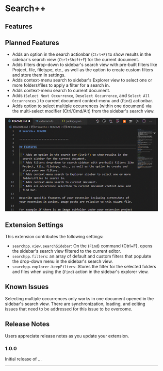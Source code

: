 # Search++

## Features

## Planned Features

  * Adds an option in the search actionbar (`Ctrl+F`) to show results in the sidebar's search view (`Ctrl+Shift+F`) for the current document.<!-- TODO: See if there's a way to detect user keybindings and populate appropriate README.md fields.-->
  * Adds filters drop-down to sidebar's search view with pre-built filters like Project, file, filetype, etc., as well as the option to create custom filters and store them in settings.
  * Adds context-menu search to sidebar's Explorer view to select one or more folders/files to apply a filter for a search in.
  * Adds context-menu search to current document.
  * Adds (`Select Next Occurrence`, <!-- Ctrl+D --> `Deselect Occurrence`, <!-- Ctrl+U --> and `Select All Occurrences` <!-- Ctrl+Shift+L -->) to current document context-menu and (`Find`) actionbar.
  * Adds option to select multiple occurrences (within one document) via the multi-select modifier (Ctrl/Cmd/Alt) from the sidebar's search view. <!-- TODO: upon holding the multiple selection modifier, visibly and programmatically disable clicking on search occurrences in other documents.-->

<!-- Describe specific features of your extension including screenshots of your extension in action. Image paths are relative to this README file.

For example if there is an image subfolder under your extension project workspace: -->

![feature X](images/double-click-search.gif)

<!-- > Tip: Many popular extensions utilize animations. This is an excellent way to show off your extension! We recommend short, focused animations that are easy to follow. -->

<!-- ## Requirements

If you have any requirements or dependencies, add a section describing those and how to install and configure them. -->

## Extension Settings

<!-- Include if your extension adds any VS Code settings through the `contributes.configuration` extension point.

For example: -->

This extension contributes the following settings:

* `searchpp.view.searchSidebar`: On the (`Find`) command (Ctrl+F), opens the sidebar's search view filtered to the current editor.
* `searchpp.filters`: an array of default and custom filters that populate the drop-down menu in the sidebar's search view.
* `searchpp.explorer.keepFilters`: Stores the filter for the selected folders and files when using the (`Find`) action in the sidebar's explorer view. <!-- TODO: Choose between Always, Smart, and Never, where Smart is described as ignoring filters with only one element, i.e., only searching for something in one file. -->
<!-- * `searchpp.` -->

## Known Issues

Selecting multiple occurrences only works in one document opened in the sidebar's search view. There are synchronization, loading, and editing issues that need to be addressed for this issue to be overcome.

## Release Notes

Users appreciate release notes as you update your extension.

### 1.0.0

Initial release of ...

<!-- ### 1.0.1

Fixed issue #.

### 1.1.0

Added features X, Y, and Z. -->

-----------------------------------------------------------------------------------------------------------
<!-- ## Following extension guidelines

Ensure that you've read through the extensions guidelines and follow the best practices for creating your extension.

* [Extension Guidelines](https://code.visualstudio.com/api/references/extension-guidelines)

## Working with Markdown

**Note:** You can author your README using Visual Studio Code.  Here are some useful editor keyboard shortcuts:

* Split the editor (`Ctrl+\`)
* Open new preview (`Shift+Ctrl+V`)
* Press `Ctrl+Space` to see a list of Markdown snippets

### For more information

* [Visual Studio Code's Markdown Support](http://code.visualstudio.com/docs/languages/markdown)
* [Markdown Syntax Reference](https://help.github.com/articles/markdown-basics/)

**Enjoy!** -->
